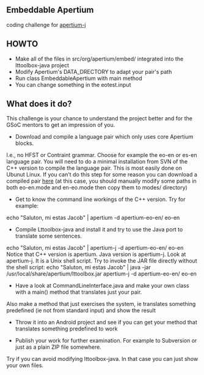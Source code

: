 Embeddable Apertium
---

coding challenge for [apertium-j](http://wiki.apertium.org/wiki/Ideas_for_Google_Summer_of_Code/Make_lttoolbox-java_embeddable)

HOWTO
---

- Make all of the files in src/org/apertium/embed/ integrated into the lttoolbox-java project
- Modify Apertium's DATA\_DRECTORY to adapt your pair's path
- Run class EmbeddableApertium with main method
- You can change something in the eotest.input


What does it do?
---

This challenge is your chance to understand the project better and for the GSoC mentors to get an impression of you.

- Download and compile a language pair which only uses core Apertium blocks.

I.e., no HFST or Contraint grammar. Choose for example the eo-en or es-en language pair.
You will need to do a minimal installation from SVN of the C++ version to compile the language pair. This is most easily done on Ubunut Linux.
If you can't do this step for some reason you can download a compiled pair [here](http://javabog.dk/filer/apertium-eo-en.tar.gz) (at this case, you should manually modify some paths in both eo-en.mode and en-eo.mode then copy them to modes/ directory)

- Get to know the command line workings of the C++ version. Try for example:

echo "Saluton, mi estas Jacob" | apertium -d apertium-eo-en/ eo-en

- Compile Lttoolbox-java and install it and try to use the Java port to translate some sentences.

echo "Saluton, mi estas Jacob" | apertium-j -d apertium-eo-en/ eo-en
Notice that C++ version is apertium. Java version is apertium-j.
Look at apertium-j. It is a Unix shell script. Try to invoke the JAR file directly without the shell script:
echo "Saluton, mi estas Jacob" | java -jar /usr/local/share/apertium/lttoolbox.jar apertium-j -d apertium-eo-en/ eo-en

- Have a look at CommandLineInterface.java and make your own class with a main() method that translates just your pair.

Also make a method that just exercises the system, ie translates something predefined (ie not from standard input) and show the result

- Throw it into an Android project and see if you can get your method that translates something predefined to work

- Publish your work for further examination. For example to Subversion or just as a plain ZIP file somewhere.

Try if you can avoid modifying lttoolbox-java. In that case you can just show your own files.

